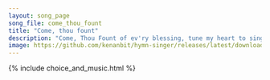 ```yaml
---
layout: song_page
song_file: come_thou_fount
title: "Come, thou fount"
description: "Come, Thou Fount of ev'ry blessing, tune my heart to sing thy grace; Streams of mercy, never ceasing, call for songs of loudest praise. Teach me some ... christian 4part 3verse musicbyother textbyother"
image: https://github.com/kenanbit/hymn-singer/releases/latest/download/come_thou_fount-trad.png
---
```


{% include choice_and_music.html %}